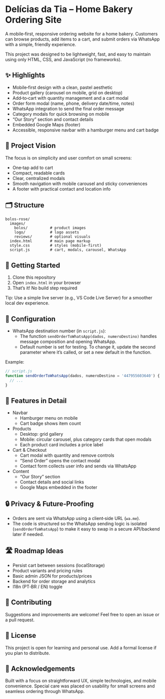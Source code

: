 # Delícias da Tia – Home Bakery Ordering Site

A mobile‑first, responsive ordering website for a home bakery. Customers can browse products, add items to a cart, and submit orders via WhatsApp with a simple, friendly experience.

This project was designed to be lightweight, fast, and easy to maintain using only HTML, CSS, and JavaScript (no frameworks).

## ✨ Highlights
- Mobile‑first design with a clean, pastel aesthetic
- Product gallery (carousel on mobile, grid on desktop)
- Add‑to‑cart with quantity management and a cart modal
- Order form modal (name, phone, delivery date/time, notes)
- WhatsApp integration to send the final order message
- Category modals for quick browsing on mobile
- “Our Story” section and contact details
- Embedded Google Maps (footer)
- Accessible, responsive navbar with a hamburger menu and cart badge

## 🧠 Project Vision
The focus is on simplicity and user comfort on small screens:
- One‑tap add to cart
- Compact, readable cards
- Clear, centralized modals
- Smooth navigation with mobile carousel and sticky conveniences
- A footer with practical contact and location info

## 🗂️ Structure
```
bolos-rose/
  images/
    bolos/          # product images
    logo/           # logo assets
    reviews/        # optional visuals
  index.html        # main page markup
  style.css         # styles (mobile-first)
  script.js         # cart, modals, carousel, WhatsApp
```

## 🚀 Getting Started
1. Clone this repository
2. Open `index.html` in your browser
3. That’s it! No build step required

Tip: Use a simple live server (e.g., VS Code Live Server) for a smoother local dev experience.

## 🔧 Configuration
- WhatsApp destination number (in `script.js`):
  - The function `sendOrderToWhatsApp(dados, numeroDestino)` handles message composition and opening WhatsApp.
  - Default number is set for testing. To change it, update the second parameter where it’s called, or set a new default in the function.

Example:
```js
// script.js
function sendOrderToWhatsApp(dados, numeroDestino = '447955603640') {
  // ...
}
```

## 📱 Features in Detail
- Navbar
  - Hamburger menu on mobile
  - Cart badge shows item count
- Products
  - Desktop: grid gallery
  - Mobile: circular carousel, plus category cards that open modals
  - Each product card includes a price label
- Cart & Checkout
  - Cart modal with quantity and remove controls
  - “Send Order” opens the contact modal
  - Contact form collects user info and sends via WhatsApp
- Content
  - “Our Story” section
  - Contact details and social links
  - Google Maps embedded in the footer

## 🔒 Privacy & Future‑Proofing
- Orders are sent via WhatsApp using a client‑side URL (`wa.me`).
- The code is structured so the WhatsApp sending logic is isolated (`sendOrderToWhatsApp`) to make it easy to swap in a secure API/backend later if needed.

## 🛣️ Roadmap Ideas
- Persist cart between sessions (localStorage)
- Product variants and pricing rules
- Basic admin JSON for products/prices
- Backend for order storage and analytics
- I18n (PT‑BR / EN) toggle

## 🤝 Contributing
Suggestions and improvements are welcome! Feel free to open an issue or a pull request.

## 📄 License
This project is open for learning and personal use. Add a formal license if you plan to distribute.

## 🙌 Acknowledgements
Built with a focus on straightforward UX, simple technologies, and mobile convenience. Special care was placed on usability for small screens and seamless ordering through WhatsApp.
